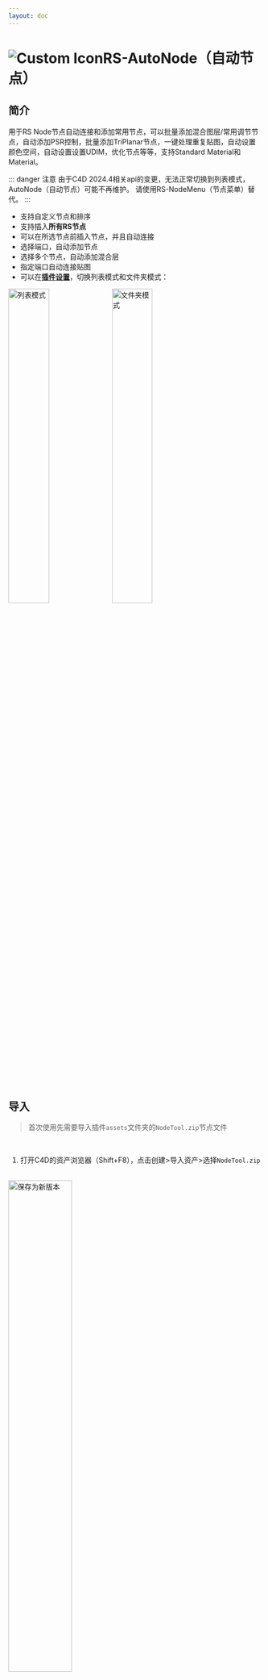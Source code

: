 ```yaml
---
layout: doc
---
```

# <span class="h1-icon"><img src="/img/RS-QuickNode.webp" alt="Custom Icon"></span>RS-AutoNode（自动节点）

## 简介

用于RS Node节点自动连接和添加常用节点，可以批量添加混合图层/常用调节节点，自动添加PSR控制，批量添加TriPlanar节点，一键处理重复贴图，自动设置颜色空间，自动设置设置UDIM，优化节点等等，支持Standard Material和 Material。

::: danger 注意
由于C4D 2024.4相关api的变更，无法正常切换到列表模式，AutoNode（自动节点）可能不再维护。
请使用RS-NodeMenu（节点菜单）替代。
:::


- 支持自定义节点和排序
- 支持插入**所有RS节点**
- 可以在所选节点前插入节点，并且自动连接
- 选择端口，自动添加节点
- 选择多个节点，自动添加混合层
- 指定端口自动连接贴图
- 可以在[**插件设置**](01-RNT-setting#文件夹-列表模式)，切换列表模式和文件夹模式：

<div class="img-to" >
  <img data-zoomable src="/img/plugin_list_mode.webp" alt="列表模式" width=40%>
  <img data-zoomable src="/img/plugin_folder_mode.webp" alt="文件夹模式" width=40%>
</div>

<br/>

## 导入

> 首次使用先需要导入插件`assets`文件夹的`NodeTool.zip`节点文件

<br/>

1. 打开C4D的资产浏览器（Shift+F8），点击创建>导入资产>选择`NodeTool.zip`
<br/>

<img data-zoomable src="/img/import_node_assets.webp" alt="保存为新版本" width=50%>

<br/>
<br/>

2. 导入之后可以在redshift的节点中的NodeTool文件夹找到相关节点资产

> 需要切换渲染器为Redshift，新建RS材质，然后打开材质节点面板才能看到节点资产文件

<br/>
<img data-zoomable src="/img/browse_node_assets.webp" alt="保存为新版本" width=50%>

<br/>

## 自定义节点资产

1. TriPlanar Control、UV PSR、Blur Node是打包好的节点资产，如果有需要可以选中节点后自己`自定义编辑`并且`保存为新版本`,下次调用就是新版本的节点资产。

2. 其他节点文件为空节点，用于调用命令，请不要修改

```
插件调用之后会自动转为节点组，所以如果是用农场或者分享工程也不受影响
```

<img data-zoomable src="/img/edit_node_assets.webp" alt="编辑节点资产" width=50%>
<img data-zoomable src="/img/save_node_as_new_version.webp" alt="保存为新版本" width=70%>

<br />
<br/>

## 设置菜单和常用节点

- AutoNode弹出菜单，可以在命令管理（Shift+F12）设置快捷键
- AutoNode的菜单可以在[**插件设置**](01-RNT-setting#文件夹-列表模式)切换列表模式。  
- 常用的节点可以点击右边的心形图标，设置过的节点会排在前面

<br />

<video controls>
  <source src="/img/autonode-set_common_nodes.webm" type="video/webm">
</video>

<br />
<br />

## 使用

- 选择需要插入的节点或者端口，然后在AutoNode的弹出菜单中选择节点`双击`

```md
在搜索栏输入`01`可以筛选TO PBR通道命令节点，输入`00`可以筛选命令节点
```

<br />

### 插入节点的三种方式

<br />
<br />

#### 1. 选择节点插入
* 选中节点，然后在AutoNode的弹出菜单中选择节点`双击`
* 一般用于调节节点的插入

<video controls>
  <source src="/img/autonode-insert_node_based_on_selection.webm" type="video/webm">
</video>
<br/>
<br/>

#### 2. 选择端口插入
* 选择需要插入的端口，然后在AutoNode的弹出菜单中选择节点`双击`
* 一般用于噪波等节点的插入

<video controls>
  <source src="/img/autonode-insert_node_based_on_port_selection.webm" type="video/webm">
</video>
<br/>
<br/>

#### 3. 选择节指定端口插入
* 选择需要插入的节点和端口，然后在AutoNode的弹出菜单中选择插入节点`双击`
* 用于一个节点连接多个端口的情况

<video controls>
  <source src="/img/autonode-insert_node_at_specified_port.webm" type="video/webm">
</video>
<br/>
<br/>


### 多选自动连接
* 选择多个节点，会自动连接
* 插件对所有节点进行了自动连接的设置，部分节点没有多个输入端口会跳过

<br/>

<video controls>
  <source src="/img/rs-nodetool_v2_4_auto_double_node.webm" type="video/webm">
</video>
<br/>
<br/>


### 混合节点的优化
* 插入节点对Color Layer、Bump Blender、Displacement Blender、Shader Switch节点进行了特别的优化
* 选择多个节点，会自动连接

> 如果想连接到材质还可以用[**TO PBR**](#to-pbr-指定通道连接)的命令

<br/>

<video controls>
  <source src="/img/autonode-layer_blend_node.webm" type="video/webm">
</video>
<br/>
<video controls>
  <source src="/img/rs-nodetool_v2_4_auto_rsshaderswitch.webm" type="video/webm">
</video>
<br/>
<br/>

### 其他节点的优化
-  选择圆角节点（Round Corners）会直接连接到凹凸
-  选择Color Splitter节点，会分离alpha通道
- 等等

<br/>

### TO PBR 指定通道连接
可以将所选节点连接到指定通道，并创建对应的调节节点，主要是用于没有关键词的贴图，或者其他节点
1. 选中所需节点，点击执行，会创建对应的调节节点并且连接到指定的通道
2. 如果选择的节点为贴图，会自动设置颜色模式。
3. 如果选择多个节点会自动创建混合图层


```md
在搜索栏输入`01`可以筛选TO PBR通道命令节点，输入`00`可以筛选命令节点
```

<br/>

<video controls>
  <source src="/img/autonode-to_pbr.webm" type="video/webm">
</video>
<br/>
<br/>



### TriPlanar（处理平铺）
- 选中所需贴图，点击执行就会为每个贴图创建TriPlanar节点然后连接。
- 可以直接全选所有节点，插件会自动判断，只为纹理节点添加TriPlanar节点
- 同时还会创建一个`TriPlanar Control`节点和控制所有TriPlanar节点的参数
- 执行完成后需要手动排列所有节点（Shift+L）


<br/>

<video controls>
  <source src="/img/autonode-set-triplanar.webm" type="video/webm">
</video>

<br/>
<br/>
<br/>


#### TriPlanar Control
TriPlanar Control节点组可以控制TriPlanar的大部分参数，包括偏移缩放等。还可以处理贴图平铺重复。

```
TriPlanar Control节点内置扭曲节点，用于处理重复贴图
```

![Alt text](/img/triplanar_control-node.webp){data-zoomable}

<br/>
<br/>

### 添加PSR控制（UV PSR）
- 可以为纹理节点添加PSR参数控制
- 选中所需贴图，点击执行就会创建`UV PSR节点`然后连接
- 可以选择多个节点，会自动过滤纹理节点，然添加`UV PSR节点`控制所有贴图

<br/>

<video controls>
  <source src="/img/autonode-add_uv_psr.webm" type="video/webm">
</video>


<br/>
<br/>
<br/>


#### UV PSR节点
- UV PSR节点可以控制贴图的缩放偏移旋转，还内置模糊功能

![Alt text](/img/uv-psr-node.webp){data-zoomable}


<br/>
<br/>


### 模糊节点(Blur Node)
- 可以为贴图节点添加模糊节点设置模糊效果，支持批量添加
- 可以全选节点，会自动过滤，只为贴图节点添加模糊节点

> Tip: 添加PSR控制中[UV PSR](#uv-psr节点)节点有内置模糊功能;  
如果已经添加UV PSR节点，可以不添加模糊节点；

<br/>

<video controls>
  <source src="/img/command-blur_node.webm" type="video/webm">
</video>

<br/>
<br/>


### 设置UDIM
- 用于处理多象限贴图
- 选中所需贴图，点击执行就会自动设置
- 如果检测到贴图的名称尾数后4位为`10xx`，就会将"10xx"替换为`<UDIM>`
- RS UDIM相关文档：[点击查看](https://help.maxon.net/r3d/cinema/en-us/#html/UDIM+and+UVTILE.html)

<br/>

<video controls>
  <source src="/img/autonode-set-udim.webm" type="video/webm">
</video>

<br/>
<br/>


### 设置颜色空间（颜色空间）
- 为RS Node节点（新版节点）纹理节点自动设置颜色空间
- 选中所需贴图，点击执行就会自动贴图设置颜色空间。
- 判断标准是根据所选贴图连接的通道，所以如果贴图没有连接是不会修改的
- 如果同一个贴图同时连接到不同通道可能会误判
- TIP: 插件连接的贴图会自动设置颜色空间，不需要单独设置

> 可以在插件设置中[设置颜色通道](01-RNT-setting#设置颜色通道)，根据需要添加端口ID

<br/>

<video controls>
  <source src="/img/autonode-set_color_space.webm" type="video/webm">
</video>

<br/>
<br/>


### 转为Sprite（To Sprite）

- 选中所需贴图，点击执行会将指定的贴图转为Sprite节点，并且自动连接
- 用于树叶等大量叶子的遮罩设置，可以大幅度节省资源加快渲染速度

<br/>

<video controls>
  <source src="/img/autonode-to-sprite.webm" type="video/webm">
</video>

<br/>
<br/>


### 优化节点

- 除了纹理节点和主材质节点，其他节点会隐藏预览和未使用的端口
- 主要是用于节点较多的情况，隐藏调节节点预览，方便浏览

<br/>

#### 优化全部（Optimize All）

- 全部节点都会被设置

<video controls>
  <source src="/img/autonode-optimize_all_node.webm" type="video/webm">
</video>

<br/>
<br/>
<br/>


#### 优化所选（Optimize Select）

- 只会设置所选节点

<video controls>
  <source src="/img/autonode-optimize_selected_node.webm" type="video/webm">
</video>

<br/>
<br/>
